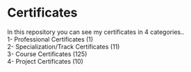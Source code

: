 # Certificates
In this repository you can see my certificates in 4 categories..<br>
1- Professional Certificates  (1) <br>
2- Specialization/Track Certificates  (11)<br>
3- Course Certificates  (125) <br>
4- Project Certificates  (10)
